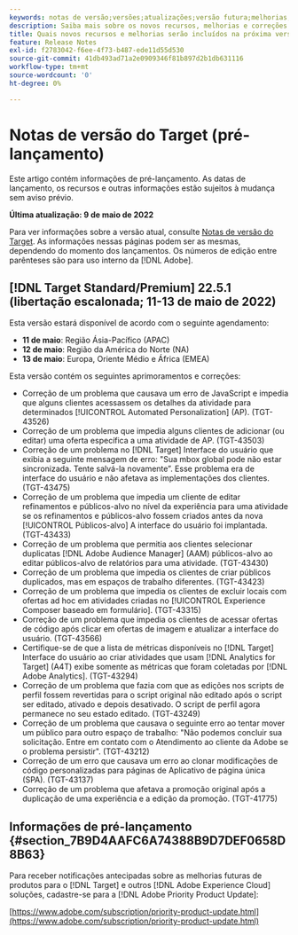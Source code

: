 ```yaml
---
keywords: notas de versão;versões;atualizações;versão futura;melhorias;novos recursos;correções;atualizações;pré-lançamento
description: Saiba mais sobre os novos recursos, melhorias e correções incluídos na próxima versão do Adobe Target, incluindo SDKs, APIs e bibliotecas JavaScript.
title: Quais novos recursos e melhorias serão incluídos na próxima versão?
feature: Release Notes
exl-id: f2783042-f6ee-4f73-b487-ede11d55d530
source-git-commit: 41db493ad71a2e0909346f81b897d2b1db631116
workflow-type: tm+mt
source-wordcount: '0'
ht-degree: 0%

---
```


# Notas de versão do Target (pré-lançamento)

Este artigo contém informações de pré-lançamento. As datas de lançamento, os recursos e outras informações estão sujeitos à mudança sem aviso prévio.

**Última atualização: 9 de maio de 2022**

Para ver informações sobre a versão atual, consulte [Notas de versão do Target](release-notes.md). As informações nessas páginas podem ser as mesmas, dependendo do momento dos lançamentos. Os números de edição entre parênteses são para uso interno da [!DNL Adobe].

## [!DNL Target Standard/Premium] 22.5.1 (libertação escalonada; 11-13 de maio de 2022)

Esta versão estará disponível de acordo com o seguinte agendamento:

* **11 de maio**: Região Ásia-Pacífico (APAC)
* **12 de maio**: Região da América do Norte (NA)
* **13 de maio**: Europa, Oriente Médio e África (EMEA)

Esta versão contém os seguintes aprimoramentos e correções:

* Correção de um problema que causava um erro de JavaScript e impedia que alguns clientes acessassem os detalhes da atividade para determinados [!UICONTROL Automated Personalization] (AP). (TGT-43526)
* Correção de um problema que impedia alguns clientes de adicionar (ou editar) uma oferta específica a uma atividade de AP. (TGT-43503)
* Correção de um problema no [!DNL Target] Interface do usuário que exibia a seguinte mensagem de erro: &quot;Sua mbox global pode não estar sincronizada. Tente salvá-la novamente”. Esse problema era de interface do usuário e não afetava as implementações dos clientes. (TGT-43475)
* Correção de um problema que impedia um cliente de editar refinamentos e públicos-alvo no nível da experiência para uma atividade se os refinamentos e públicos-alvo fossem criados antes da nova [!UICONTROL Públicos-alvo] A interface do usuário foi implantada. (TGT-43433)
* Correção de um problema que permitia aos clientes selecionar duplicatas [!DNL Adobe Audience Manager] (AAM) públicos-alvo ao editar públicos-alvo de relatórios para uma atividade. (TGT-43430)
* Correção de um problema que impedia os clientes de criar públicos duplicados, mas em espaços de trabalho diferentes. (TGT-43423)
* Correção de um problema que impedia os clientes de excluir locais com ofertas ad hoc em atividades criadas no [!UICONTROL Experience Composer baseado em formulário]. (TGT-43315)
* Correção de um problema que impedia os clientes de acessar ofertas de código após clicar em ofertas de imagem e atualizar a interface do usuário. (TGT-43566)
* Certifique-se de que a lista de métricas disponíveis no [!DNL Target] Interface do usuário ao criar atividades que usam [!DNL Analytics for Target] (A4T) exibe somente as métricas que foram coletadas por [!DNL Adobe Analytics]. (TGT-43294)
* Correção de um problema que fazia com que as edições nos scripts de perfil fossem revertidas para o script original não editado após o script ser editado, ativado e depois desativado. O script de perfil agora permanece no seu estado editado. (TGT-43249)
* Correção de um problema que causava o seguinte erro ao tentar mover um público para outro espaço de trabalho: &quot;Não podemos concluir sua solicitação. Entre em contato com o Atendimento ao cliente da Adobe se o problema persistir&quot;. (TGT-43212)
* Correção de um erro que causava um erro ao clonar modificações de código personalizadas para páginas de Aplicativo de página única (SPA). (TGT-43137)
* Correção de um problema que afetava a promoção original após a duplicação de uma experiência e a edição da promoção. (TGT-41775)

## Informações de pré-lançamento {#section_7B9D4AAFC6A74388B9D7DEF0658D8B63}

Para receber notificações antecipadas sobre as melhorias futuras de produtos para o [!DNL Target] e outros [!DNL Adobe Experience Cloud] soluções, cadastre-se para a [!DNL Adobe Priority Product Update]:

[https://www.adobe.com/subscription/priority-product-update.html](https://www.adobe.com/subscription/priority-product-update.html)
